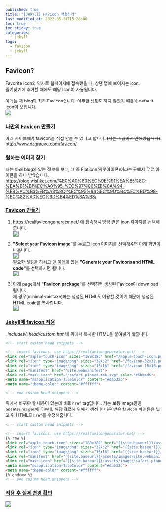 ```yaml
---
published: true
title: "[Jekyll] Favicon 적용하기"
last_modified_at: 2022-05-30T15:28:00
toc: true
toc_sticky: true
categories:
  - jekyll
tags:
  - favicon
  - jekyll
---
```


## Favicon?
Favorite Icon의 약자로 웹페이지에 접속했을 때, 상단 탭에 보여지는 icon.<br>
즐겨찾기에 추가할 때에도 해당 Icon이 사용됩니다.<br>
<br>
아래는 제 blog의 최초 Favicon입니다. 아무런 셋팅도 하지 않았기 때문에 default icon이 보입니다.<br>
<img src="https://user-images.githubusercontent.com/90759236/170415058-ef2b0010-6ba5-4c05-9f04-2189b0852c7e.png" style="border: 1px solid grey; max-width: 80%; height: auto;"> <br>

### <u>나만의 Favicon 만들기</u>
아래 사이트에서 favicon을 직접 만들 수 있다고 합니다. ~~(저는 귀찮아서 안해봤습니다)~~ <br>
<http://www.degraeve.com/favicon/>

### <u>원하는 이미지 찾기</u>
저는 아래 blog에 있는 정보를 보고, 그 중 Flaticon(플랫아이콘)이라는 곳에서 무료 아이콘을 하나 받았습니다. <br>
<https://blog.wishket.com/%EC%A0%80%EC%9E%91%EA%B6%8C-%EA%B1%B1%EC%A0%95-%EC%97%86%EB%8A%94-%EB%AC%B4%EB%A3%8C-%EC%95%84%EC%9D%B4%EC%BD%98-%EC%82%AC%EC%9D%B4%ED%8A%B8/>

### <u>Favicon 만들기</u>
1. <https://realfavicongenerator.net/> 에 접속해서 방금 받은 icon 이미지를 선택해줍니다. <br>
<img src="https://user-images.githubusercontent.com/90759236/170417750-64855f7e-da5e-4fd8-827b-2f4b616e2eb7.png" style="border: 1px solid grey; max-width: 80%; height: auto;"> <br>

2. <b>"Select your Favicon image"</b>를 누르고 icon 이미지를 선택해주면 아래 화면이 나옵니다.<br>
<img src="https://user-images.githubusercontent.com/90759236/170421780-441daf2e-b10b-4c81-98aa-2ac8dd842ae7.png" style="border: 1px solid grey; max-width: 80%; height: auto;"> <br>
필요한 셋팅을 하시고 <u>맨 아래</u>에 있는 <b>"Generate your Favicons and HTML code"</b>를 선택하시면 됩니다.<br>
<img src="https://user-images.githubusercontent.com/90759236/170422004-f882437b-58ea-4cbf-b147-c1fd341b56cb.png" style="border: 1px solid grey; max-width: 80%; height: auto;"> <br>

3. 아래 page에서 <b>"Favicon package"</b>를 선택하면 생성된 Favicon이 download됩니다. <br>
제 경우(minimal-mistake)에는 생성된 HTML도 이용할 것이기 때문에 생성된 HTML code를 복사합니다. <br>
<img src="https://user-images.githubusercontent.com/90759236/170425199-1a8a6d76-0031-49e6-8c29-ad98b058df30.png" style="border: 1px solid grey; max-width: 80%; height: auto;"> <br>

### <u>Jekyll에 favicon 적용</u>
<i>_includes/_head/custom.html</i>에 위에서 복사한 HTML을 붙여넣기 해줍니다.
```html
<!-- start custom head snippets -->

<!-- insert favicons. use https://realfavicongenerator.net/ -->
<link rel="apple-touch-icon" sizes="180x180" href="/apple-touch-icon.png">
<link rel="icon" type="image/png" sizes="32x32" href="/favicon-32x32.png">
<link rel="icon" type="image/png" sizes="16x16" href="/favicon-16x16.png">
<link rel="manifest" href="/site.webmanifest">
<link rel="mask-icon" href="/safari-pinned-tab.svg" color="#5bbad5">
<meta name="msapplication-TileColor" content="#da532c">
<meta name="theme-color" content="#ffffff">

<!-- end custom head snippets -->
```
위에서 바꿔야 할 내용이 있는데 바로 `href` tag입니다. 저는 보통 image들을 assets/images에 두는데, 해당 경로에 위에서 생성 후 다운 받은 favicon 파일들을 넣고 위 HTML의 `href`를 수정해줍니다.

```html
<!-- start custom head snippets -->

<!-- insert favicons. use https://realfavicongenerator.net/ -->
{% raw %}
<link rel="apple-touch-icon" sizes="180x180" href="{{site.baseurl}}/assets/images/apple-touch-icon.png">
<link rel="icon" type="image/png" sizes="32x32" href="{{site.baseurl}}/assets/images/favicon-32x32.png">
<link rel="icon" type="image/png" sizes="16x16" href="{{site.baseurl}}/assets/images/favicon-16x16.png">
<link rel="manifest" href="{{site.baseurl}}/assets/images/site.webmanifest">
<link rel="mask-icon" href="{{site.baseurl}}/assets/images/safari-pinned-tab.svg" color="#5bbad5">
<meta name="msapplication-TileColor" content="#da532c">
<meta name="theme-color" content="#ffffff">
{% endraw %}
<!-- end custom head snippets -->
```

### <u>적용 후 실제 변경 확인</u>
<img src="https://user-images.githubusercontent.com/90759236/170428427-2c6e8208-e2de-4c4c-9f29-23ada491a66f.png" style="border: 1px solid grey; max-width: 80%; height: auto;"> <br>